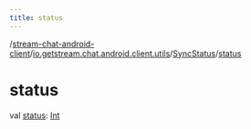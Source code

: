 ```yaml
---
title: status
---
```

/[stream-chat-android-client](../../index.md)/[io.getstream.chat.android.client.utils](../index.md)/[SyncStatus](index.md)/[status](status.md)  
  
  
  
# status  
val [status](status.md): [Int](https://kotlinlang.org/api/latest/jvm/stdlib/kotlin/-int/index.html)
